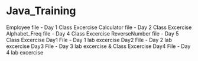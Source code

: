 # Java_Training

Employee file - Day 1 Class Excercise
Calculator file - Day 2 Class Excercise
Alphabet_Freq file - Day 4 Class Excercise
ReverseNumber file - Day 5 Class Excercise
Day1 File - Day 1 lab excercise
Day2 File - Day 2 lab excercise
Day3 File - Day 3 lab excercise & Class Excercise
Day4 File - Day 4 lab excercise
